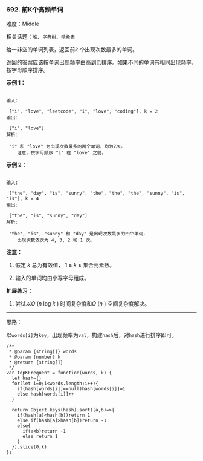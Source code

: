 ### 692. 前K个高频单词

难度：Middle

相关话题：`堆`、`字典树`、`哈希表`

给一非空的单词列表，返回前*k* 个出现次数最多的单词。



返回的答案应该按单词出现频率由高到低排序。如果不同的单词有相同出现频率，按字母顺序排序。



**示例 1：** 



```

输入:

 ["i", "love", "leetcode", "i", "love", "coding"], k = 2
输出:

 ["i", "love"]
解析:

 "i" 和 "love" 为出现次数最多的两个单词，均为2次。
    注意，按字母顺序 "i" 在 "love" 之前。
```






**示例 2：** 



```

输入:

 ["the", "day", "is", "sunny", "the", "the", "the", "sunny", "is", "is"], k = 4
输出:

 ["the", "is", "sunny", "day"]
解析:

 "the", "is", "sunny" 和 "day" 是出现次数最多的四个单词，
    出现次数依次为 4, 3, 2 和 1 次。
```






**注意：** 




1. 假定 *k*  总为有效值， 1 &le; *k*  &le; 集合元素数。

2. 输入的单词均由小写字母组成。









**扩展练习：** 




1. 尝试以*O* (*n*  log *k* ) 时间复杂度和*O* (*n* ) 空间复杂度解决。






-----

思路：

以`words[i]`为`key`，出现频率为`val`，构建`hash`后，对`hash`进行排序即可。
```
/**
 * @param {string[]} words
 * @param {number} k
 * @return {string[]}
 */
var topKFrequent = function(words, k) {
  let hash={}
  for(let i=0;i<words.length;i++){
    if(hash[words[i]]==null)hash[words[i]]=1
    else hash[words[i]]++
  }
  
  return Object.keys(hash).sort((a,b)=>{
    if(hash[a]<hash[b])return 1
    else if(hash[a]>hash[b])return -1
    else{
      if(a<b)return -1
      else return 1
    }
  }).slice(0,k)
};
```

